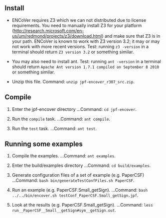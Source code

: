 ## Install

- ENCoVer requires Z3 which we can not distributed due to license requirements. You need to manually install Z3 for your platform (http://research.microsoft.com/en-us/um/redmond/projects/z3/download.html) and make sure that Z3 is in your path. ENCoVer is known to work with Z3 version 3.2; it may or may not work with more recent versions.
Test: running `z3 -version` in a terminal should return `Z3 version 3.2` or something similar.

- You may also need to install ant.
Test: running `ant -version` in a terminal should return `Apache Ant version 1.7.1 compiled on September 8 2010` or something similar.

- Unzip this file.
Command: `unzip jpf-encover_r307_src.zip`.

## Compile

1. Enter the jpf-encover directory
...Command: `cd jpf-encover`.

2. Run the `compile` task.
...Command: `ant compile`.

3. Run the `test` task.
...Command: `ant test`.

## Running some examples

1. Compile the examples.
...Command: `ant examples`.

2. Enter the build/examples directory
...Command: `cd build/examples`.

3. Generate configuration files of a set of example (e.g. PaperCSF)
...Command: `bash bin/generateTestConfFiles.sh PaperCSF`.

4. Run an example (e.g. PaperCSF.Small_getSign).
...Command: `bash ../../bin/encover.sh testConf_PaperCSF.Small_getSign.jpf`.

5. Look at the results (e.g. PaperCSF.Small_getSign).
...Command: `less run__PaperCSF__Small__getSign#sym__getSign.out`.

